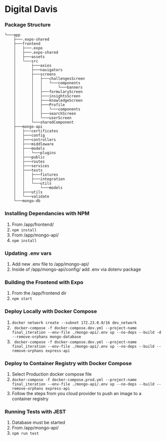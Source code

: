# Digital Davis 

### Package Structure
```
└───app
    ├───.expo-shared
    ├───frontend
    │   ├───.expo
    │   ├───.expo-shared
    │   ├───assets
    │   └───src
    │       ├───axios
    │       ├───navigators
    │       ├───screens
    │       │   ├───challengesScreen
    │       │   │   └───components
    │       │   │       └───banners
    │       │   ├───formularyScreen
    │       │   ├───insightsScreen
    │       │   ├───knowledgeScreen
    │       │   ├───Profile
    │       │   │   └───components
    │       │   ├───searchScreen
    │       │   └───userScreen
    │       └───sharedComponent
    ├───mongo-api
    │   ├───certificates
    │   ├───config
    │   ├───controllers
    │   ├───middleware
    │   ├───models
    │   │   └───plugins
    │   ├───public
    │   ├───routes
    │   ├───services
    │   ├───tests
    │   │   ├───fixtures
    │   │   ├───integration
    │   │   └───utils
    │   │       └───models
    │   ├───utils
    │   └───validate
    └───mongo-db
```
### Installing Dependancies with NPM
1. From /app/frontend/
2. ```npm install ```
3. From /app/mongo-api/
4. ``` npm install ```

### Updating .env vars 
1. Add new .env file to /app/mongo-api/
2. Inside of /app/mongo-api/config/ add .env via dotenv package

### Building the Frontend with Expo
1. From the /app/frontend dir
2. ``` npm start ```

### Deploy Locally with Docker Compose
1. ``` docker network create --subnet 172.23.0.0/16 dev_network ```
2. ``` docker-compose -f docker-compose.dev.yml --project-name final_iteration --env-file ./mongo-api/.env up --no-deps --build -d --remove-orphans mongo-database```
3. ``` docker-compose -f docker-compose.dev.yml --project-name final_iteration --env-file ./mongo-api/.env up --no-deps --build --remove-orphans express-api```

### Deploy to Container Registry with Docker Compose 
1. Select Production docker compose file
2. ```docker-compose -f docker-compose.prod.yml --project-name final_iteration --env-file ./mongo-api/.env up --no-deps --build --remove-orphans express-api```
3. Follow the steps from you cloud provider to push an image to a container registry

### Running Tests with JEST
1. Database must be started
2. From  /app/mongo-api/
3. ``` npm run test ```
